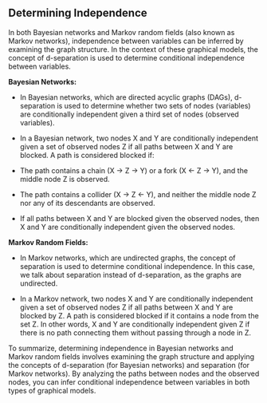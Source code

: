 ## Determining Independence

In both Bayesian networks and Markov random fields (also known as Markov networks), independence between variables can be inferred by examining the graph structure. In the context of these graphical models, the concept of d-separation is used to determine conditional independence between variables.

**Bayesian Networks:** 

- In Bayesian networks, which are directed acyclic graphs (DAGs), d-separation is used to determine whether two sets of nodes (variables) are conditionally independent given a third set of nodes (observed variables).

- In a Bayesian network, two nodes X and Y are conditionally independent given a set of observed nodes Z if all paths between X and Y are blocked. A path is considered blocked if:

- The path contains a chain (X → Z → Y) or a fork (X ← Z → Y), and the middle node Z is observed.

- The path contains a collider (X → Z ← Y), and neither the middle node Z nor any of its descendants are observed.

- If all paths between X and Y are blocked given the observed nodes, then X and Y are conditionally independent given the observed nodes.

**Markov Random Fields:** 

- In Markov networks, which are undirected graphs, the concept of separation is used to determine conditional independence. In this case, we talk about separation instead of d-separation, as the graphs are undirected.

- In a Markov network, two nodes X and Y are conditionally independent given a set of observed nodes Z if all paths between X and Y are blocked by Z. A path is considered blocked if it contains a node from the set Z. In other words, X and Y are conditionally independent given Z if there is no path connecting them without passing through a node in Z.

To summarize, determining independence in Bayesian networks and Markov random fields involves examining the graph structure and applying the concepts of d-separation (for Bayesian networks) and separation (for Markov networks). By analyzing the paths between nodes and the observed nodes, you can infer conditional independence between variables in both types of graphical models.